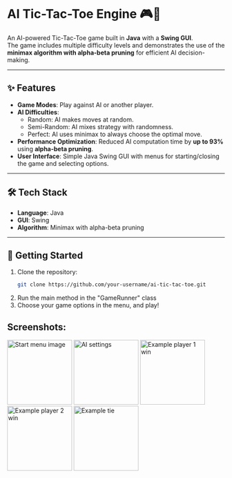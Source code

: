 # AI Tic-Tac-Toe Engine 🎮🤖

An AI-powered Tic-Tac-Toe game built in **Java** with a **Swing GUI**.  
The game includes multiple difficulty levels and demonstrates the use of the **minimax algorithm with alpha-beta pruning** for efficient AI decision-making.

---

## ✨ Features
- **Game Modes**: Play against AI or another player.
- **AI Difficulties**:
  - Random: AI makes moves at random.
  - Semi-Random: AI mixes strategy with randomness.
  - Perfect: AI uses minimax to always choose the optimal move.
- **Performance Optimization**: Reduced AI computation time by **up to 93%** using **alpha-beta pruning**.
- **User Interface**: Simple Java Swing GUI with menus for starting/closing the game and selecting options.

---

## 🛠️ Tech Stack
- **Language**: Java  
- **GUI**: Swing  
- **Algorithm**: Minimax with alpha-beta pruning  

---

## 🚀 Getting Started
1. Clone the repository:
   ```bash
   git clone https://github.com/your-username/ai-tic-tac-toe.git
2. Run the main method in the "GameRunner" class
3. Choose your game options in the menu, and play!

## Screenshots: 

<img width="150" height="150" alt="Start menu image" src="https://github.com/user-attachments/assets/fe7e7a17-921a-4968-8d5f-af4fc6b67ba8" />
<img width="150" height="150" alt="AI settings" src="https://github.com/user-attachments/assets/0423b396-d54d-4d8f-8882-ad37b69ffd8e" />
<img width="150" height="150" alt="Example player 1 win" src="https://github.com/user-attachments/assets/a65b1011-fe2a-44cb-ab89-c8532344d44f" />
<img width="150" height="150" alt="Example player 2 win" src="https://github.com/user-attachments/assets/2abe206f-3fd6-4d5b-ae83-11cf5ec28983" />
<img width="150" height="150" alt="Example tie" src="https://github.com/user-attachments/assets/17854570-64a0-4986-835e-ca1d9e6eac52" />
